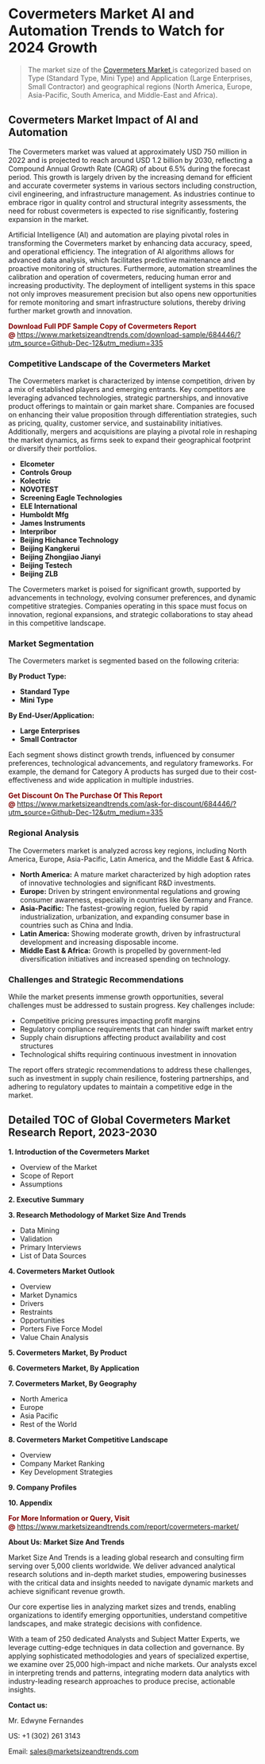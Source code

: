 <H1> Covermeters Market AI and Automation Trends to Watch for 2024 Growth</H1><blockquote><p>The market size of the <a href="https://www.marketsizeandtrends.com/download-sample/684446/?utm_source=Github-Dec-12&amp;utm_medium=335" target="_blank">Covermeters Market </a>is categorized based on Type (Standard Type, Mini Type) and Application (Large Enterprises, Small Contractor) and geographical regions (North America, Europe, Asia-Pacific, South America, and Middle-East and Africa).</p></blockquote><p><h2>Covermeters Market Impact of AI and Automation</h2><p>The Covermeters market was valued at approximately USD 750 million in 2022 and is projected to reach around USD 1.2 billion by 2030, reflecting a Compound Annual Growth Rate (CAGR) of about 6.5% during the forecast period. This growth is largely driven by the increasing demand for efficient and accurate covermeter systems in various sectors including construction, civil engineering, and infrastructure management. As industries continue to embrace rigor in quality control and structural integrity assessments, the need for robust covermeters is expected to rise significantly, fostering expansion in the market.</p><p>Artificial Intelligence (AI) and automation are playing pivotal roles in transforming the Covermeters market by enhancing data accuracy, speed, and operational efficiency. The integration of AI algorithms allows for advanced data analysis, which facilitates predictive maintenance and proactive monitoring of structures. Furthermore, automation streamlines the calibration and operation of covermeters, reducing human error and increasing productivity. The deployment of intelligent systems in this space not only improves measurement precision but also opens new opportunities for remote monitoring and smart infrastructure solutions, thereby driving further market growth and innovation.</p></p><p><strong><span style="color: #800000;">Download Full PDF Sample Copy of Covermeters Report @</span>&nbsp;</strong><a href="https://www.marketsizeandtrends.com/download-sample/684446/?utm_source=Github-Dec-12&amp;utm_medium=335">https://www.marketsizeandtrends.com/download-sample/684446/?utm_source=Github-Dec-12&amp;utm_medium=335</a></p><h3>Competitive Landscape of the Covermeters Market</h3><p>The Covermeters market is characterized by intense competition, driven by a mix of established players and emerging entrants. Key competitors are leveraging advanced technologies, strategic partnerships, and innovative product offerings to maintain or gain market share. Companies are focused on enhancing their value proposition through differentiation strategies, such as pricing, quality, customer service, and sustainability initiatives. Additionally, mergers and acquisitions are playing a pivotal role in reshaping the market dynamics, as firms seek to expand their geographical footprint or diversify their portfolios.</p><p><strong><p><ul><li>Elcometer </li><li> Controls Group </li><li> Kolectric </li><li> NOVOTEST </li><li> Screening Eagle Technologies </li><li> ELE International </li><li> Humboldt Mfg </li><li> James Instruments </li><li> Interpribor </li><li> Beijing Hichance Technology </li><li> Beijing Kangkerui </li><li> Beijing Zhongjiao Jianyi </li><li> Beijing Testech </li><li> Beijing ZLB</p></li></ul></p></strong></p><p>The Covermeters market is poised for significant growth, supported by advancements in technology, evolving consumer preferences, and dynamic competitive strategies. Companies operating in this space must focus on innovation, regional expansions, and strategic collaborations to stay ahead in this competitive landscape.</p><h3>Market Segmentation</h3><p>The Covermeters market is segmented based on the following criteria:</p><p><strong>By Product Type:</strong></p><p><strong><p><ul><li>Standard Type </li><li> Mini Type</p></li></ul></p></strong></p><p><strong>By End-User/Application:</strong></p><p><strong><p><ul><li>Large Enterprises </li><li> Small Contractor</p></li></ul></p></strong></p><p>Each segment shows distinct growth trends, influenced by consumer preferences, technological advancements, and regulatory frameworks. For example, the demand for Category A products has surged due to their cost-effectiveness and wide application in multiple industries.</p><p><strong><span style="color: #800000;">Get Discount On The Purchase Of This Report @&nbsp;</span></strong><a href="https://www.marketsizeandtrends.com/ask-for-discount/684446/?utm_source=Github-Dec-12&amp;utm_medium=335">https://www.marketsizeandtrends.com/ask-for-discount/684446/?utm_source=Github-Dec-12&amp;utm_medium=335</a></p><h3>Regional Analysis</h3><p>The Covermeters market is analyzed across key regions, including North America, Europe, Asia-Pacific, Latin America, and the Middle East &amp; Africa.</p><ul><li><strong>North America:</strong> A mature market characterized by high adoption rates of innovative technologies and significant R&amp;D investments.</li><li><strong>Europe:</strong> Driven by stringent environmental regulations and growing consumer awareness, especially in countries like Germany and France.</li><li><strong>Asia-Pacific:</strong> The fastest-growing region, fueled by rapid industrialization, urbanization, and expanding consumer base in countries such as China and India.</li><li><strong>Latin America:</strong> Showing moderate growth, driven by infrastructural development and increasing disposable income.</li><li><strong>Middle East &amp; Africa:</strong> Growth is propelled by government-led diversification initiatives and increased spending on technology.</li></ul><h3>Challenges and Strategic Recommendations</h3><p>While the market presents immense growth opportunities, several challenges must be addressed to sustain progress. Key challenges include:</p><ul><li>Competitive pricing pressures impacting profit margins</li><li>Regulatory compliance requirements that can hinder swift market entry</li><li>Supply chain disruptions affecting product availability and cost structures</li><li>Technological shifts requiring continuous investment in innovation</li></ul><p>The report offers strategic recommendations to address these challenges, such as investment in supply chain resilience, fostering partnerships, and adhering to regulatory updates to maintain a competitive edge in the market.</p><h2>Detailed TOC of Global Covermeters Market Research Report, 2023-2030</h2><p><strong>1. Introduction of the Covermeters Market</strong></p><ul><li>Overview of the Market</li><li>Scope of Report</li><li>Assumptions&nbsp;</li></ul><p><strong>2. Executive Summary</strong></p><p><strong>3. Research Methodology of <strong>Market Size And Trends</strong></strong></p><ul><li>Data Mining</li><li>Validation</li><li>Primary Interviews</li><li>List of Data Sources&nbsp;</li></ul><p><strong>4. Covermeters Market Outlook</strong></p><ul><li>Overview</li><li>Market Dynamics</li><li>Drivers</li><li>Restraints</li><li>Opportunities</li><li>Porters Five Force Model</li><li>Value Chain Analysis&nbsp;</li></ul><p><strong>5. Covermeters Market, By Product</strong></p><p><strong>6. Covermeters Market, By Application</strong></p><p><strong>7. Covermeters Market, By Geography</strong></p><ul><li>North America</li><li>Europe</li><li>Asia Pacific</li><li>Rest of the World&nbsp;</li></ul><p><strong>8. Covermeters Market Competitive Landscape</strong></p><ul><li>Overview</li><li>Company Market Ranking</li><li>Key Development Strategies&nbsp;</li></ul><p><strong>9. Company Profiles</strong></p><p><strong>10. Appendix</strong></p><p><strong><span style="color: #800000;">For More Information or Query, Visit @&nbsp;</span></strong><a href="https://www.marketsizeandtrends.com/report/covermeters-market/">https://www.marketsizeandtrends.com/report/covermeters-market/</a></p><p></p><p><strong>About Us:&nbsp;Market Size And Trends</strong></p><p>Market Size And Trends&nbsp;is a leading global research and consulting firm serving over 5,000 clients worldwide. We deliver advanced analytical research solutions and in-depth market studies, empowering businesses with the critical data and insights needed to navigate dynamic markets and achieve significant revenue growth.</p><p>Our core expertise lies in analyzing market sizes and trends, enabling organizations to identify emerging opportunities, understand competitive landscapes, and make strategic decisions with confidence.</p><p>With a team of 250 dedicated Analysts and Subject Matter Experts, we leverage cutting-edge techniques in data collection and governance. By applying sophisticated methodologies and years of specialized expertise, we examine over 25,000 high-impact and niche markets. Our analysts excel in interpreting trends and patterns, integrating modern data analytics with industry-leading research approaches to produce precise, actionable insights.</p><p><strong>Contact us:</strong></p><p>Mr. Edwyne Fernandes</p><p>US: +1 (302) 261 3143</p><p>Email: <a href="mailto:sales@marketsizeandtrends.com">sales@marketsizeandtrends.com</a>&nbsp;</p>
